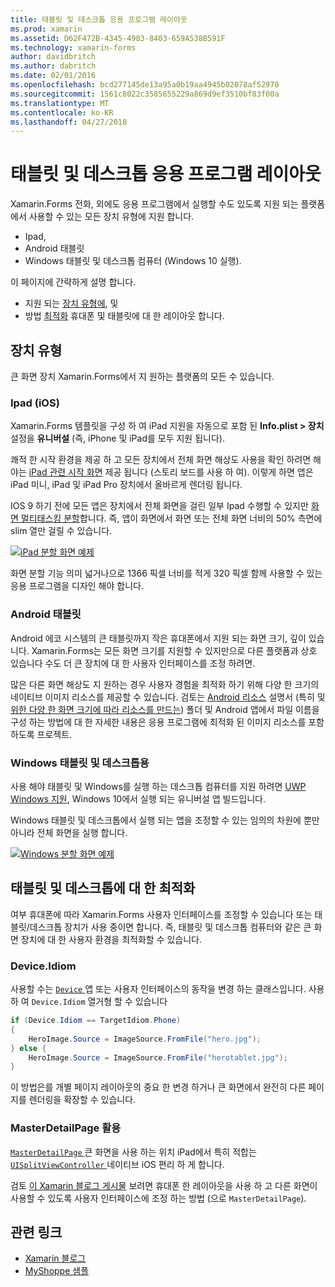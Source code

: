 ```yaml
---
title: 태블릿 및 데스크톱 응용 프로그램 레이아웃
ms.prod: xamarin
ms.assetid: D62F472B-4345-4983-8403-659A538B591F
ms.technology: xamarin-forms
author: davidbritch
ms.author: dabritch
ms.date: 02/01/2016
ms.openlocfilehash: bcd277145de13a95a0b19aa4945b02078af52978
ms.sourcegitcommit: 1561c8022c3585655229a869d9ef3510bf83f00a
ms.translationtype: MT
ms.contentlocale: ko-KR
ms.lasthandoff: 04/27/2018
---
```

# <a name="layout-for-tablet-and-desktop-apps"></a>태블릿 및 데스크톱 응용 프로그램 레이아웃

Xamarin.Forms 전화, 외에도 응용 프로그램에서 실행할 수도 있도록 지원 되는 플랫폼에서 사용할 수 있는 모든 장치 유형에 지원 합니다.

* Ipad,
* Android 태블릿
* Windows 태블릿 및 데스크톱 컴퓨터 (Windows 10 실행).

이 페이지에 간략하게 설명 합니다.

* 지원 되는 [장치 유형에](#Device_Types), 및
* 방법 [최적화](#optimize) 휴대폰 및 태블릿에 대 한 레이아웃 합니다.

<a name="Device_Types" />

## <a name="device-types"></a>장치 유형

큰 화면 장치 Xamarin.Forms에서 지 원하는 플랫폼의 모든 수 있습니다.

### <a name="ipads-ios"></a>Ipad (iOS)

Xamarin.Forms 템플릿을 구성 하 여 iPad 지원을 자동으로 포함 된 **Info.plist > 장치** 설정을 **유니버설** (즉, iPhone 및 iPad를 모두 지원 됩니다).

쾌적 한 시작 환경을 제공 하 고 모든 장치에서 전체 화면 해상도 사용을 확인 하려면 해야는 [iPad 관련 시작 화면](~/ios/app-fundamentals/images-icons/launch-screens.md) 제공 됩니다 (스토리 보드를 사용 하 여). 이렇게 하면 앱은 iPad 미니, iPad 및 iPad Pro 장치에서 올바르게 렌더링 됩니다.

IOS 9 하기 전에 모든 앱은 장치에서 전체 화면을 걸린 일부 Ipad 수행할 수 있지만 [화면 멀티태스킹 분할](~/ios/platform/multitasking.md)합니다.
즉, 앱이 화면에서 화면 또는 전체 화면 너비의 50% 측면에 slim 열만 걸릴 수 있습니다.

[![](tablet-images/ipad-sml.png "iPad 분할 화면 예제")](tablet-images/ipad.png#lightbox "iPad 분할 화면 예제")

화면 분할 기능 의미 넓거나으로 1366 픽셀 너비를 적게 320 픽셀 함께 사용할 수 있는 응용 프로그램을 디자인 해야 합니다.

### <a name="android-tablets"></a>Android 태블릿

Android 에코 시스템의 큰 태블릿까지 작은 휴대폰에서 지원 되는 화면 크기, 깊이 있습니다. Xamarin.Forms는 모든 화면 크기를 지원할 수 있지만으로 다른 플랫폼과 상호 있습니다 수도 더 큰 장치에 대 한 사용자 인터페이스를 조정 하려면.

많은 다른 화면 해상도 지 원하는 경우 사용자 경험을 최적화 하기 위해 다양 한 크기의 네이티브 이미지 리소스를 제공할 수 있습니다.
검토는 [Android 리소스](~/android/app-fundamentals/resources-in-android/index.md) 설명서 (특히 및 [위한 다양 한 화면 크기에 따라 리소스를 만드는](~/android/app-fundamentals/resources-in-android/resources-for-varying-screens.md)) 폴더 및 Android 앱에서 파일 이름을 구성 하는 방법에 대 한 자세한 내용은 응용 프로그램에 최적화 된 이미지 리소스를 포함 하도록 프로젝트.

### <a name="windows-tablets-and-desktops"></a>Windows 태블릿 및 데스크톱용

사용 해야 태블릿 및 Windows를 실행 하는 데스크톱 컴퓨터를 지원 하려면 [UWP Windows 지원](~/xamarin-forms/platform/windows/installation/index.md), Windows 10에서 실행 되는 유니버설 앱 빌드입니다.

Windows 태블릿 및 데스크톱에서 실행 되는 앱을 조정할 수 있는 임의의 차원에 뿐만 아니라 전체 화면을 실행 합니다.

[![](tablet-images/splitscreen-sml.png "Windows 분할 화면 예제")](tablet-images/splitscreen.png#lightbox "Windows 분할 화면 예제")


<a name="optimize" />

## <a name="optimizing-for-tablet-and-desktop"></a>태블릿 및 데스크톱에 대 한 최적화

여부 휴대폰에 따라 Xamarin.Forms 사용자 인터페이스를 조정할 수 있습니다 또는 태블릿/데스크톱 장치가 사용 중이면 합니다. 즉, 태블릿 및 데스크톱 컴퓨터와 같은 큰 화면 장치에 대 한 사용자 환경을 최적화할 수 있습니다.


### <a name="deviceidiom"></a>Device.Idiom

사용할 수는 [ `Device` ](~/xamarin-forms/platform/device.md) 앱 또는 사용자 인터페이스의 동작을 변경 하는 클래스입니다. 사용 하 여 `Device.Idiom` 열거형 할 수 있습니다

```csharp
if (Device.Idiom == TargetIdiom.Phone)
{
    HeroImage.Source = ImageSource.FromFile("hero.jpg");
} else {
    HeroImage.Source = ImageSource.FromFile("herotablet.jpg");
}
```

이 방법은를 개별 페이지 레이아웃의 중요 한 변경 하거나 큰 화면에서 완전히 다른 페이지를 렌더링을 확장할 수 있습니다.

### <a name="leveraging-masterdetailpage"></a>MasterDetailPage 활용

[ `MasterDetailPage` ](https://developer.xamarin.com/api/type/Xamarin.Forms.MasterDetailPage/) 큰 화면을 사용 하는 위치 iPad에서 특히 적합는 [ `UISplitViewController` ](https://developer.xamarin.com/api/type/UIKit.UISplitViewController/) 네이티브 iOS 편리 하 게 합니다.

검토 [이 Xamarin 블로그 게시물](https://blog.xamarin.com/bringing-xamarin-forms-apps-to-tablets/) 보려면 휴대폰 한 레이아웃을 사용 하 고 다른 화면이 사용할 수 있도록 사용자 인터페이스에 조정 하는 방법 (으로 `MasterDetailPage`).



## <a name="related-links"></a>관련 링크

- [Xamarin 블로그](https://blog.xamarin.com/bringing-xamarin-forms-apps-to-tablets/)
- [MyShoppe 샘플](https://github.com/jamesmontemagno/myshoppe)

